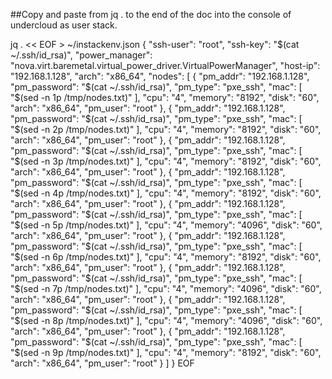 ##Copy and paste from jq . to the end of the doc into the console of undercloud as user stack.

jq . << EOF > ~/instackenv.json
{
  "ssh-user": "root",
  "ssh-key": "$(cat ~/.ssh/id_rsa)",
  "power_manager": "nova.virt.baremetal.virtual_power_driver.VirtualPowerManager",
  "host-ip": "192.168.1.128",
  "arch": "x86_64",
  "nodes": [
    {
      "pm_addr": "192.168.1.128",
      "pm_password": "$(cat ~/.ssh/id_rsa)",
      "pm_type": "pxe_ssh",
      "mac": [
        "$(sed -n 1p /tmp/nodes.txt)"
      ],
      "cpu": "4",
      "memory": "8192",
      "disk": "60",
      "arch": "x86_64",
      "pm_user": "root"
    },
    {
      "pm_addr": "192.168.1.128",
      "pm_password": "$(cat ~/.ssh/id_rsa)",
      "pm_type": "pxe_ssh",
      "mac": [
        "$(sed -n 2p /tmp/nodes.txt)"
      ],
      "cpu": "4",
      "memory": "8192",
      "disk": "60",
      "arch": "x86_64",
      "pm_user": "root"
    },
    {
      "pm_addr": "192.168.1.128",
      "pm_password": "$(cat ~/.ssh/id_rsa)",
      "pm_type": "pxe_ssh",
      "mac": [
        "$(sed -n 3p /tmp/nodes.txt)"
      ],
      "cpu": "4",
      "memory": "8192",
      "disk": "60",
      "arch": "x86_64",
      "pm_user": "root"
    },
    {
      "pm_addr": "192.168.1.128",
      "pm_password": "$(cat ~/.ssh/id_rsa)",
      "pm_type": "pxe_ssh",
      "mac": [
        "$(sed -n 4p /tmp/nodes.txt)"
      ],
      "cpu": "4",
      "memory": "8192",
      "disk": "60",
      "arch": "x86_64",
      "pm_user": "root"
    },
    {
      "pm_addr": "192.168.1.128",
      "pm_password": "$(cat ~/.ssh/id_rsa)",
      "pm_type": "pxe_ssh",
      "mac": [
        "$(sed -n 5p /tmp/nodes.txt)"
      ],
      "cpu": "4",
      "memory": "4096",
      "disk": "60",
      "arch": "x86_64",
      "pm_user": "root"
    },
    {
      "pm_addr": "192.168.1.128",
      "pm_password": "$(cat ~/.ssh/id_rsa)",
      "pm_type": "pxe_ssh",
      "mac": [
        "$(sed -n 6p /tmp/nodes.txt)"
      ],
      "cpu": "4",
      "memory": "8192",
      "disk": "60",
      "arch": "x86_64",
      "pm_user": "root"
    },
    {
      "pm_addr": "192.168.1.128",
      "pm_password": "$(cat ~/.ssh/id_rsa)",
      "pm_type": "pxe_ssh",
      "mac": [
        "$(sed -n 7p /tmp/nodes.txt)"
      ],
      "cpu": "4",
      "memory": "4096",
      "disk": "60",
      "arch": "x86_64",
      "pm_user": "root"
    },
    {
      "pm_addr": "192.168.1.128",
      "pm_password": "$(cat ~/.ssh/id_rsa)",
      "pm_type": "pxe_ssh",
      "mac": [
        "$(sed -n 8p /tmp/nodes.txt)"
      ],
      "cpu": "4",
      "memory": "4096",
      "disk": "60",
      "arch": "x86_64",
      "pm_user": "root"
    },
    {
      "pm_addr": "192.168.1.128",
      "pm_password": "$(cat ~/.ssh/id_rsa)",
      "pm_type": "pxe_ssh",
      "mac": [
        "$(sed -n 9p /tmp/nodes.txt)"
      ],
      "cpu": "4",
      "memory": "8192",
      "disk": "60",
      "arch": "x86_64",
      "pm_user": "root"
    }
  ]
}
EOF
